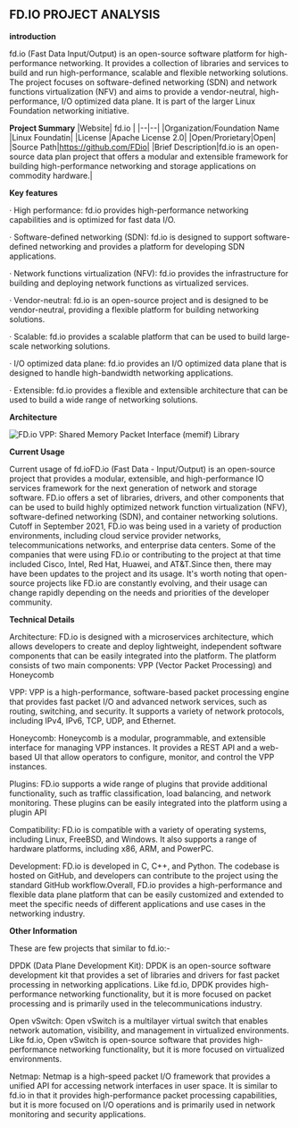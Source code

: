 ﻿## **FD.IO PROJECT ANALYSIS**

**introduction**

fd.io (Fast Data Input/Output) is an open-source software platform for high-performance networking. It provides a collection of libraries and services to build and run high-performance, scalable and flexible networking solutions. The project focuses on software-defined networking (SDN) and network functions virtualization (NFV) and aims to provide a vendor-neutral, high-performance, I/O optimized data plane. It is part of the larger Linux Foundation networking initiative.

**Project Summary**
|Website| fd.io |
|--|--|
|Organization/Foundation Name  |Linux Foundatin|
|License |Apache License 2.0|
|Open/Prorietary|Open|
|Source Path|https://github.com/FDio|
|Brief Description|fd.io is an open-source data plan project that offers a modular and extensible framework for building high-performance networking and storage applications on commodity hardware.|


**Key features**

·  High performance: fd.io provides high-performance networking capabilities and is optimized for fast data I/O.

·  Software-defined networking (SDN): fd.io is designed to support software-defined networking and provides a platform for developing SDN applications.

·  Network functions virtualization (NFV): fd.io provides the infrastructure for building and deploying network functions as virtualized services.

·  Vendor-neutral: fd.io is an open-source project and is designed to be vendor-neutral, providing a flexible platform for building networking solutions.

·  Scalable: fd.io provides a scalable platform that can be used to build large-scale networking solutions.

·  I/O optimized data plane: fd.io provides an I/O optimized data plane that is designed to handle high-bandwidth networking applications.

·  Extensible: fd.io provides a flexible and extensible architecture that can be used to build a wide range of networking solutions.

**Architecture**

![FD.io VPP: Shared Memory Packet Interface (memif) Library](https://docs.fd.io/vpp/17.10/architecture.png)


**Current Usage**

Current usage of fd.ioFD.io (Fast Data - Input/Output) is an open-source project that provides a modular, extensible, and high-performance IO services framework for the next generation of network and storage software. FD.io offers a set of libraries, drivers, and other components that can be used to build highly optimized network function virtualization (NFV), software-defined networking (SDN), and container networking solutions. Cutoff in September 2021, FD.io was being used in a variety of production environments, including cloud service provider networks, telecommunications networks, and enterprise data centers. Some of the companies that were using FD.io or contributing to the project at that time included Cisco, Intel, Red Hat, Huawei, and AT&T.Since then, there may have been updates to the project and its usage. It's worth noting that open-source projects like FD.io are constantly evolving, and their usage can change rapidly depending on the needs and priorities of the developer community.

**Technical Details**

Architecture: FD.io is designed with a microservices architecture, which allows developers to create and deploy lightweight, independent software components that can be easily integrated into the platform. The platform consists of two main components: VPP (Vector Packet Processing) and Honeycomb

VPP: VPP is a high-performance, software-based packet processing engine that provides fast packet I/O and advanced network services, such as routing, switching, and security. It supports a variety of network protocols, including IPv4, IPv6, TCP, UDP, and Ethernet.

Honeycomb: Honeycomb is a modular, programmable, and extensible interface for managing VPP instances. It provides a REST API and a web-based UI that allow operators to configure, monitor, and control the VPP instances.

Plugins: FD.io supports a wide range of plugins that provide additional functionality, such as traffic classification, load balancing, and network monitoring. These plugins can be easily integrated into the platform using a plugin API

Compatibility: FD.io is compatible with a variety of operating systems, including Linux, FreeBSD, and Windows. It also supports a range of hardware platforms, including x86, ARM, and PowerPC.

Development: FD.io is developed in C, C++, and Python. The codebase is hosted on GitHub, and developers can contribute to the project using the standard GitHub workflow.Overall, FD.io provides a high-performance and flexible data plane platform that can be easily customized and extended to meet the specific needs of different applications and use cases in the networking industry.

**Other Information**

These are few projects that similar to fd.io:-

DPDK (Data Plane Development Kit): DPDK is an open-source software development kit that provides a set of libraries and drivers for fast packet processing in networking applications. Like fd.io, DPDK provides high-performance networking functionality, but it is more focused on packet processing and is primarily used in the telecommunications industry.

Open vSwitch: Open vSwitch is a multilayer virtual switch that enables network automation, visibility, and management in virtualized environments. Like fd.io, Open vSwitch is open-source software that provides high-performance networking functionality, but it is more focused on virtualized environments.

Netmap: Netmap is a high-speed packet I/O framework that provides a unified API for accessing network interfaces in user space. It is similar to fd.io in that it provides high-performance packet processing capabilities, but it is more focused on I/O operations and is primarily used in network monitoring and security applications.
